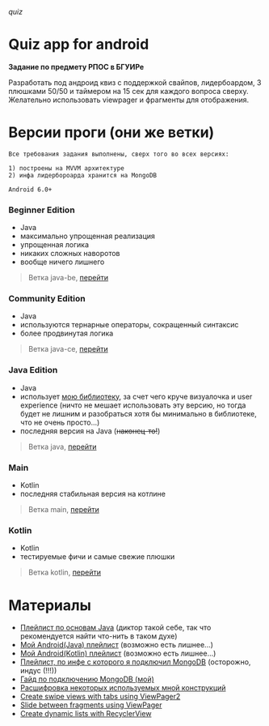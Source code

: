 *quiz*
# Quiz app for android

**Задание по предмету РПОС в БГУИРе**

Разработать под андроид квиз с поддержкой свайпов, лидербоардом, 3 плюшками 50/50 и таймером на 15 сек для каждого 
вопроса сверху. Желательно использовать viewpager и фрагменты для отображения.

# Версии проги (они же ветки)
    Все требования задания выполнены, сверх того во всех версиях:
    
    1) построены на MVVM архитектуре
    2) инфа лидербороарда хранится на MongoDB
    
    Android 6.0+

### Beginner Edition
- Java
- максимально упрощенная реализация
- упрощенная логика
- никаких сложных наворотов
- вообще ничего лишнего
>Ветка java-be, [перейти](https://github.com/IIPEKOLICT/quiz/tree/java-be/)

### Community Edition
- Java
- используются тернарные операторы, сокращенный синтаксис
- более продвинутая логика
>Ветка java-ce, [перейти](https://github.com/IIPEKOLICT/quiz/tree/java-ce/)

### Java Edition
- Java
- использует [мою библиотеку](https://github.com/IIPEKOLICT/LOS), за счет чего круче визуалочка и user experience 
(ничто не мешает использовать эту версию, но тогда будет не лишним и разобраться хотя бы минимально в библиотеке, что 
не очень просто...)
- последняя версия на Java (~~наконец-то!~~)
>Ветка java, [перейти](https://github.com/IIPEKOLICT/quiz/tree/java/)

### Main
- Kotlin
- последняя стабильная версия на котлине
>Ветка main, [перейти](https://github.com/IIPEKOLICT/quiz/tree/main/)


### Kotlin
- Kotlin
- тестируемые фичи и самые свежие плюшки
>Ветка kotlin, [перейти](https://github.com/IIPEKOLICT/quiz/tree/kotlin/)

# Материалы
- [Плейлист по основам Java](https://youtube.com/playlist?list=PLIU76b8Cjem48KXIy83YIm-QM6SwvzjQd) (диктор такой себе, 
так что рекомендуется найти что-нить в таком духе)
- [Мой Android(Java) плейлист](https://youtube.com/playlist?list=PLqgAvARfkffXhdKxjjvIQs77IAlWQMoS1) (возможно есть 
лишнее...)
- [Мой Android(Kotlin) плейлист](https://youtube.com/playlist?list=PLqgAvARfkffXBfPdHvuuFjSmuLRByM6cB) (возможно есть 
лишнее...)
- [Плейлист, по инфе с которого я подключил MongoDB](https://youtube.com/playlist?list=PLBqHLq3IFiRLzpPgWwP-eUfazUBOOBm-F) 
(осторожно, индус (!!!))
- [Гайд по подключению MongoDB (мой)](MONGO.md)
- [Расшифровка некоторых используемых мной конструкций](LISTING.md)
- [Create swipe views with tabs using ViewPager2](https://developer.android.com/guide/navigation/navigation-swipe-view-2)
- [Slide between fragments using ViewPager](https://developer.android.com/training/animation/screen-slide)
- [Create dynamic lists with RecyclerView](https://developer.android.com/guide/topics/ui/layout/recyclerview)